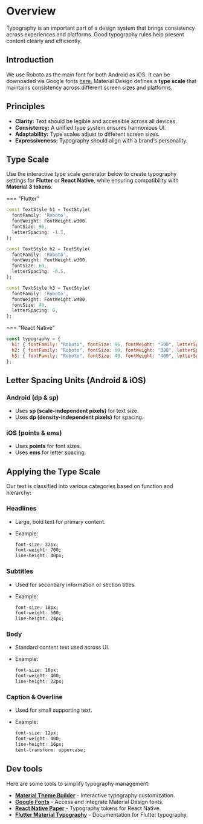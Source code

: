 # Overview
Typography is an important part of a design system that brings consistency across experiences and platforms. Good typography rules help present content clearly and efficiently.

## Introduction
We use Roboto as the main font for both Android as iOS. It can be downoaded via Google fonts [here.](https://fonts.google.com/specimen/Roboto)
Material Design defines a **type scale** that maintains consistency across different screen sizes and platforms.



## Principles
- **Clarity:** Text should be legible and accessible across all devices.
- **Consistency:** A unified type system ensures harmonious UI.
- **Adaptability:** Type scales adjust to different screen sizes.
- **Expressiveness:** Typography should align with a brand’s personality.



## Type Scale
Use the interactive type scale generator below to create typography settings for **Flutter** or **React Native**, while ensuring compatibility with **Material 3 tokens**.

=== "Flutter"
```dart
const TextStyle h1 = TextStyle(
  fontFamily: 'Roboto',
  fontWeight: FontWeight.w300,
  fontSize: 96,
  letterSpacing: -1.5,
);

const TextStyle h2 = TextStyle(
  fontFamily: 'Roboto',
  fontWeight: FontWeight.w300,
  fontSize: 60,
  letterSpacing: -0.5,
);

const TextStyle h3 = TextStyle(
  fontFamily: 'Roboto',
  fontWeight: FontWeight.w400,
  fontSize: 48,
  letterSpacing: 0,
);
```

=== "React Native"
```js
const typography = {
  h1: { fontFamily: "Roboto", fontSize: 96, fontWeight: "300", letterSpacing: -1.5 },
  h2: { fontFamily: "Roboto", fontSize: 60, fontWeight: "300", letterSpacing: -0.5 },
  h3: { fontFamily: "Roboto", fontSize: 48, fontWeight: "400", letterSpacing: 0 },
};
```

## Letter Spacing Units (Android & iOS)
### **Android (dp & sp)**
- Uses **sp (scale-independent pixels)** for text size.
- Uses **dp (density-independent pixels)** for spacing.

### **iOS (points & ems)**
- Uses **points** for font sizes.
- Uses **ems** for letter spacing.


## Applying the Type Scale
Our text is classified into various categories based on function and hierarchy:

### **Headlines**
- Large, bold text for primary content.
- Example:

    ```css
    font-size: 32px;
    font-weight: 700;
    line-height: 40px;
    ```

### **Subtitles**
- Used for secondary information or section titles.
- Example:

    ```css
    font-size: 18px;
    font-weight: 500;
    line-height: 24px;
    ```

### **Body**
- Standard content text used across UI.
- Example:

    ```css
    font-size: 16px;
    font-weight: 400;
    line-height: 22px;
    ```

### **Caption & Overline**
- Used for small supporting text.
- Example:

    ```css
    font-size: 12px;
    font-weight: 400;
    line-height: 16px;
    text-transform: uppercase;
    ```



## Dev tools
Here are some tools to simplify typography management:
- **[Material Theme Builder](https://m3.material.io/theme-builder/typography)** - Interactive typography customization.
- **[Google Fonts](https://fonts.google.com/)** - Access and integrate Material Design fonts.
- **[React Native Paper](https://callstack.github.io/react-native-paper/typography.html)** - Typography tokens for React Native.
- **[Flutter Material Typography](https://api.flutter.dev/flutter/material/Typography-class.html)** - Documentation for Flutter typography.


